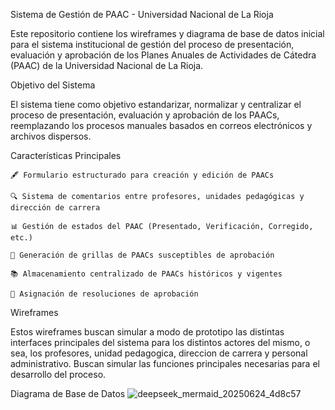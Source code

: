 Sistema de Gestión de PAAC - Universidad Nacional de La Rioja

Este repositorio contiene los wireframes y diagrama de base de datos inicial para el sistema institucional de gestión del proceso de presentación, evaluación y aprobación de los Planes Anuales de Actividades de Cátedra (PAAC) de la Universidad Nacional de La Rioja.

Objetivo del Sistema

El sistema tiene como objetivo estandarizar, normalizar y centralizar el proceso de presentación, evaluación y aprobación de los PAACs, reemplazando los procesos manuales basados en correos electrónicos y archivos dispersos.

Características Principales

    🖋️ Formulario estructurado para creación y edición de PAACs

    🔍 Sistema de comentarios entre profesores, unidades pedagógicas y dirección de carrera

    📊 Gestión de estados del PAAC (Presentado, Verificación, Corregido, etc.)

    📑 Generación de grillas de PAACs susceptibles de aprobación

    📚 Almacenamiento centralizado de PAACs históricos y vigentes

    📄 Asignación de resoluciones de aprobación

Wireframes

Estos wireframes buscan simular a modo de prototipo las distintas interfaces principales del sistema para los distintos actores del mismo, o sea, los profesores, unidad pedagogica, direccion de carrera y personal administrativo.
Buscan simular las funciones principales necesarias para el desarrollo del proceso.

Diagrama de Base de Datos
![deepseek_mermaid_20250624_4d8c57](https://github.com/user-attachments/assets/f3069e30-cadd-4dd6-b199-18a362e9305e)
